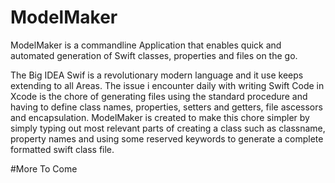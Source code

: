 # ModelMaker
ModelMaker is a commandline Application that enables quick and automated generation of Swift classes, properties and files on the go.

The Big IDEA
Swif is a revolutionary modern language and it use keeps extending to all Areas. The issue i encounter daily with writing Swift Code in Xcode is the chore of generating files using the standard procedure and having to define class names, properties, setters and getters, file ascessors and encapsulation. ModelMaker is created to make this chore simpler by simply typing out most relevant parts of creating a class such as classname, property names and using some reserved keywords to generate a complete formatted swift class file.


#More To Come
